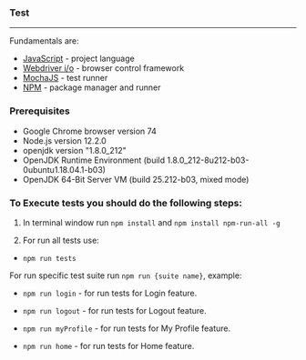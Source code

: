 ### Test 

-------
Fundamentals are:
- [JavaScript](https://www.javascript.com/) - project language
- [Webdriver i/o](https://webdriver.io/) - browser control framework
- [MochaJS](https://mochajs.org/) - test runner
- [NPM](https://docs.npmjs.com/getting-started/what-is-npm) - package manager and runner


### Prerequisites

- Google Chrome browser version 74
- Node.js version 12.2.0 
- openjdk version "1.8.0_212"
- OpenJDK Runtime Environment (build 1.8.0_212-8u212-b03-0ubuntu1.18.04.1-b03)
- OpenJDK 64-Bit Server VM (build 25.212-b03, mixed mode)

### To Execute tests you should do the following steps:

1. In terminal window run ``npm install`` and ``npm install npm-run-all -g``

2. For run all tests use:
 
 - ``npm run tests``
 
For run specific test suite run ``npm run {suite name}``, example:

 - ``npm run login`` - for run tests for Login feature.

 - ``npm run logout`` - for run tests for Logout feature.
 
 - ``npm run myProfile`` - for run tests for My Profile feature.

 - ``npm run home`` - for run tests for Home feature.


